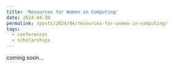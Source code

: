 ```yaml
---
title: 'Resources for Women in Computing'
date: 2024-04-30
permalink: /posts/2024/04/resources-for-women-in-computing/
tags:
  - conferences
  - scholarships
---
```


coming soon...
